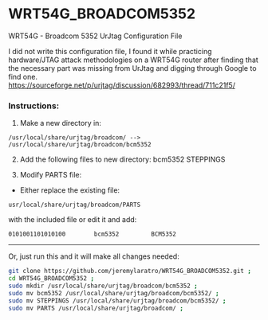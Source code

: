 # WRT54G_BROADCOM5352
WRT54G - Broadcom 5352 UrJtag Configuration File

I did not write this configuration file, I found it while practicing hardware/JTAG attack methodologies on a WRT54G router after finding that the necessary part was missing from UrJtag and digging through Google to find one.
https://sourceforge.net/p/urjtag/discussion/682993/thread/711c21f5/

### Instructions:
1. Make a new directory in:
```
/usr/local/share/urjtag/broadcom/ --> /usr/local/share/urjtag/broadcom/bcm5352
```
2. Add the following files to new directory:
bcm5352
STEPPINGS

3. Modify PARTS file:
 - Either replace the existing file:
```
usr/local/share/urjtag/broadcom/PARTS
```
with the included file or edit it and add:
```
0101001101010100        bcm5352         BCM5352
```

----------

Or, just run this and it will make all changes needed:

```bash
git clone https://github.com/jeremylaratro/WRT54G_BROADCOM5352.git ;
cd WRT54G_BROADCOM5352 ;
sudo mkdir /usr/local/share/urjtag/broadcom/bcm5352 ;
sudo mv bcm5352 /usr/local/share/urjtag/broadcom/bcm5352/ ;
sudo mv STEPPINGS /usr/local/share/urjtag/broadcom/bcm5352/ ;
sudo mv PARTS /usr/local/share/urjtag/broadcom/ ;
```
